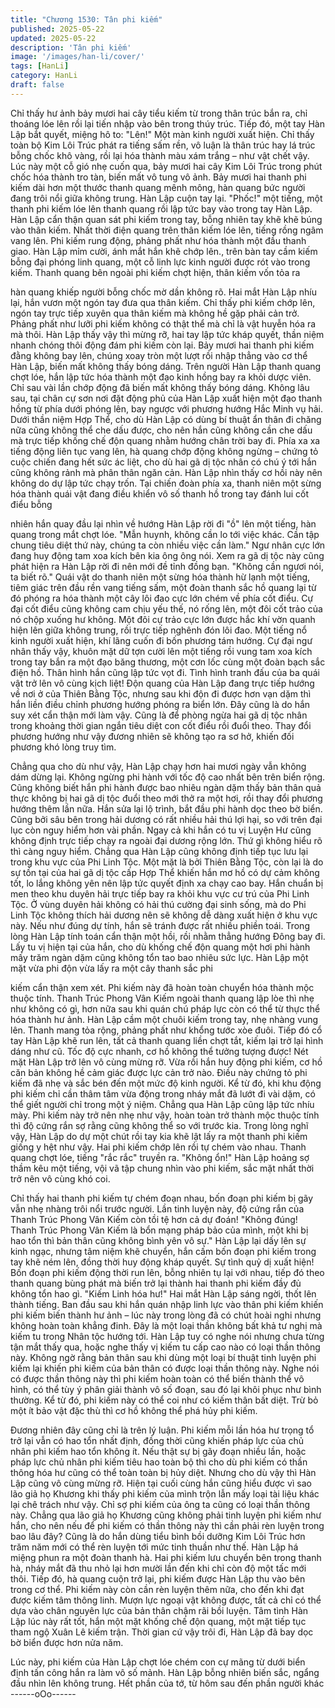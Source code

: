 ```yaml
---
title: "Chương 1530: Tân phi kiếm"
published: 2025-05-22
updated: 2025-05-22
description: 'Tân phi kiếm'
image: '/images/han-li/cover/'
tags: [HanLi]
category: HanLi
draft: false
---
```


Chỉ thấy hư ảnh bảy mươi hai cây tiểu kiếm từ trong thân trúc bắn
ra, chỉ thoáng lóe lên rồi lại tiến nhập vào bên trong thúy trúc.
Tiếp đó, một tay Hàn Lập bắt quyết, miệng hô to: "Lên!"
Một màn kinh người xuất hiện.
Chỉ thấy toàn bộ Kim Lôi Trúc phát ra tiếng sấm rền, vô luận là
thân trúc hay lá trúc bỗng chốc khô vàng, rồi lại hóa thành màu
xám trắng – như vật chết vậy.
Lúc này một cỗ gió nhẹ cuốn qua, bảy mươi hai cây Kim Lôi Trúc
trong phút chốc hóa thành tro tàn, biến mất vô tung vô ảnh.
Bảy mươi hai thanh phi kiếm dài hơn một thước thanh quang
mênh mông, hàn quang bức người đang trôi nổi giữa không
trung.
Hàn Lập cuộn tay lại.
"Phốc!" một tiếng, một thanh phi kiếm lóe lên thanh quang rồi lập
tức bay vào trong tay Hàn Lập.
Hàn Lập cẩn thận quan sát phi kiếm trong tay, bỗng nhiên tay khẽ
khẽ búng vào thân kiếm. Nhất thời điện quang trên thân kiếm lóe
lên, tiếng rồng ngâm vang lên. Phi kiếm rung động, phảng phất
như hóa thành một đầu thanh giao.
Hàn Lập mỉm cười, ánh mắt hắn khẽ chớp lên., trên bàn tay cầm
kiếm bỗng đại phóng linh quang, một cỗ linh lực kinh người được
rót vào trong kiếm.
Thanh quang bên ngoài phi kiếm chợt hiện, thân kiếm vốn tỏa ra

hàn quang khiếp người bỗng chốc mờ dần không rõ.
Hai mắt Hàn Lập nhíu lại, hắn vươn một ngón tay đưa qua thân
kiếm.
Chỉ thấy phi kiếm chớp lên, ngón tay trực tiếp xuyên qua thân
kiếm mà không hề gặp phải cản trở.
Phảng phất như lưỡi phi kiếm không có thật thể mà chỉ là vật
huyễn hóa ra mà thôi.
Hàn Lập thấy vậy thì mừng rỡ, hai tay lập tức kháp quyết, thần
niệm nhanh chóng thôi động đám phi kiếm còn lại.
Bảy mươi hai thanh phi kiếm đằng không bay lên, chúng xoay
tròn một lượt rồi nhập thẳng vào cơ thể Hàn Lập, biến mất không
thấy bóng dáng.
Trên người Hàn Lập thanh quang chợt lóe, hắn lập tức hóa thành
một đạo kinh hồng bay ra khỏi dược viên. Chỉ sau vài lần chớp
động đã biến mất không thấy bóng dáng.
Không lâu sau, tại chân cự sơn nơi đặt động phủ của Hàn Lập
xuất hiện một đạo thanh hồng từ phía dưới phóng lên, bay ngược
với phương hướng Hắc Minh vụ hải.
Dưới thần niệm Hợp Thể, cho dù Hàn Lập có dùng bí thuật ẩn
thân đi chăng nữa cũng không thể che dấu được, cho nên hắn
cũng không cần che dấu mà trực tiếp khống chế độn quang nhằm
hướng chân trời bay đi.
Phía xa xa tiếng động liên tục vang lên, hà quang chớp động
không ngừng – chứng tỏ cuộc chiến đang hết sức ác liệt, cho dù
hai gã dị tộc nhân có chú ý tới hắn cũng không rảnh mà phân
thân ngăn cản.
Hàn Lập nhìn thấy cơ hồi này nên không do dự lập tức chạy trốn.
Tại chiến đoàn phía xa, thanh niên một sừng hóa thành quái vật
đang điều khiển vô số thanh hồ trong tay đánh lui cốt điểu bỗng

nhiên hắn quay đầu lại nhìn về hướng Hàn Lập rời đi "ồ" lên một
tiếng, hàn quang trong mắt chợt lóe.
"Mẫn huynh, không cần lo tới việc khác. Cần tập chung tiêu diệt
thứ này, chúng ta còn nhiều việc cần làm." Ngư nhân cực lớn
đang huy động tam xoa kích bên kia ông ông nói.
Xem ra gã dị tộc này cũng phát hiện ra Hàn Lập rời đi nên mới đề
tỉnh đồng bạn.
"Không cần ngươi nói, ta biết rõ." Quái vật do thanh niên một
sừng hóa thành hừ lạnh một tiếng, tiêm giác trên đầu rền vang
tiếng sấm, một đoàn thanh sắc hồ quang lại từ đó phóng ra hóa
thành một cây lôi đao cực lớn chém về phía cốt điểu.
Cự đại cốt điểu cũng không cam chịu yếu thế, nó rống lên, một
đôi cốt trảo của nó chộp xuống hư không. Một đôi cự trảo cực lớn
được hắc khí vờn quanh hiện lên giữa không trung, rồi trực tiếp
nghênh đón lôi đao.
Một tiếng nổ kinh người xuất hiện, khí lãng cuốn đi bốn phương
tám hướng.
Cự đại ngư nhân thấy vậy, khuôn mặt dữ tợn cười lên một tiếng
rồi vung tam xoa kích trong tay bắn ra một đạo băng thương, một
cơn lốc cùng một đoàn bạch sắc điện hồ. Thân hình hắn cũng lập
tức vọt đi.
Tình hình tranh đấu của ba quái vật trở lên vô cùng kịch liệt!
Độn quang của Hàn Lập đang trực tiếp hướng về nơi ở của Thiên
Bằng Tộc, nhưng sau khi độn đi được hơn vạn dặm thì hắn liền
điều chỉnh phương hướng phóng ra biển lớn.
Đây cũng là do hắn suy xét cẩn thận mới làm vậy. Cũng là để
phòng ngừa hai gã dị tộc nhân trong khoảng thời gian ngắn tiêu
diệt con cốt điểu rồi đuổi theo.
Thay đổi phương hướng như vậy đương nhiên sẽ không tạo ra
sơ hở, khiến đối phương khó lòng truy tìm.

Chẳng qua cho dù như vậy, Hàn Lập chạy hơn hai mươi ngày vẫn
không dám dừng lại. Không ngừng phi hành với tốc độ cao nhất
bên trên biển rộng. Cũng không biết hắn phi hành được bao nhiêu
ngàn dặm thấy bản thân quả thực không bị hai gã dị tộc đuổi theo
mới thở ra một hơi, rồi thay đổi phương hướng thêm lần nữa.
Hắn sửa lại lộ trình, bắt đầu phi hành dọc theo bờ biển.
Cũng bởi sâu bên trong hải dương có rất nhiều hải thú lợi hại, so
với trên đại lục còn nguy hiểm hơn vài phần. Ngay cả khi hắn có
tu vị Luyện Hư cũng không định trực tiếp chạy ra ngoài đại dương
rộng lớn.
Thứ gì không hiểu rõ thì càng nguy hiểm.
Chẳng qua Hàn Lập cũng không định tiếp tục lưu lại trong khu
vực của Phi Linh Tộc.
Một mặt là bởi Thiên Bằng Tộc, còn lại là do sự tồn tại của hai gã
dị tộc cấp Hợp Thể khiến hắn mơ hồ có dự cảm không tốt, lo lắng
không yên nên lập tức quyết định xa chạy cao bay.
Hắn chuẩn bị men theo khu duyên hải trực tiếp bay ra khỏi khu
vực cư trú của Phi Linh Tộc.
Ở vùng duyên hải không có hải thú cường đại sinh sống, mà do
Phi Linh Tộc không thích hải dương nên sẽ không dễ dàng xuất
hiện ở khu vực này.
Nếu như đúng dự tính, hắn sẽ tránh được rất nhiều phiền toái.
Trong lòng Hàn Lập tính toán cẩn thận một hồi, rồi nhằm thẳng
hướng Đông bay đi.
Lấy tu vị hiện tại của hắn, cho dù khống chế độn quang một hơi
phi hành mấy trăm ngàn dặm cũng không tổn tao bao nhiêu sức
lực.
Hàn Lập một mặt vừa phi độn vừa lấy ra một cây thanh sắc phi

kiếm cẩn thận xem xét.
Phi kiếm này đã hoàn toàn chuyển hóa thành mộc thuộc tính.
Thanh Trúc Phong Vân Kiếm ngoài thanh quang lập lòe thì nhẹ
như không có gì, hơn nữa sau khi quán chú pháp lực còn có thể
từ thực thể hóa thành hư ảnh.
Hàn Lập cầm một chuôi kiếm trong tay, nhẹ nhàng vung lên.
Thanh mang tỏa rộng, phảng phất như khổng tước xòe đuôi. Tiếp
đó cổ tay Hàn Lập khẽ run lên, tất cả thanh quang liền chợt tắt,
kiếm lại trở lại hình dáng như cũ. Tốc độ cực nhanh, cơ hồ không
thể tưởng tượng được!
Nét mặt Hàn Lập trở lên vô cùng mừng rỡ.
Vừa rồi hắn huy động phi kiếm, cơ hồ căn bản không hề cảm giác
được lực cản trở nào. Điều này chứng tỏ phi kiếm đã nhẹ và sắc
bén đến một mức độ kinh người.
Kể từ đó, khi khu động phi kiếm chỉ cần thâm tâm vừa động trong
nháy mắt đã lướt đi vài dặm, có thể giết người chỉ trong một ý
niệm.
Chẳng qua Hàn Lập cũng lập tức nhíu mày.
Phi kiếm này trở nên nhẹ như vậy, hoàn toàn trở thành mộc thuộc
tính thì độ cứng rắn sợ rằng cũng không thể so với trước kia.
Trong lòng nghĩ vậy, Hàn Lập do dự một chút rồi tay kia khẽ lật
lấy ra một thanh phi kiếm giống y hệt như vậy.
Hai phi kiếm chớp lên rồi tự chém vào nhau.
Thanh quang chợt lóe, tiếng "rắc rắc" truyền ra.
"Không ổn!" Hàn Lập hoảng sợ thầm kêu một tiếng, vội vã tập
chung nhìn vào phi kiếm, sắc mặt nhất thời trở nên vô cùng khó
coi.

Chỉ thấy hai thanh phi kiếm tự chém đoạn nhau, bốn đoạn phi
kiếm bị gãy vẫn nhẹ nhàng trôi nổi trước người.
Lần tinh luyện này, độ cứng rắn của Thanh Trúc Phong Vân Kiếm
còn tồi tệ hơn cả dự đoán!
"Không đúng! Thanh Trúc Phong Vân Kiếm là bổn mạng pháp bảo
của mình, một khi bị hao tổn thì bản thân cũng không bình yên vô
sự." Hàn Lập lại dấy lên sự kinh ngạc, nhưng tâm niệm khẽ
chuyển, hắn cấm bốn đoạn phi kiếm trong tay khẽ ném lên, đồng
thời huy động kháp quyết.
Sự tình quỷ dị xuất hiện!
Bốn đoạn phi kiếm động thời run lên, bỗng nhiên tụ lại với nhau,
tiếp đó theo thanh quang bùng phát mà biến trở lại thành hai
thanh phi kiếm đầy đủ không tổn hao gì.
"Kiếm Linh hóa hư!" Hai mắt Hàn Lập sáng ngời, thốt lên thành
tiếng. Ban đầu sau khi hắn quán nhập linh lực vào thân phi kiếm
khiến phi kiếm biến thành hư ảnh – lúc này trong lòng đã có chút
hoài nghi nhưng không hoàn toàn khẳng đinh.
Đây là một loại thần không bất khả tư nghị mà kiếm tu trong Nhân
tộc hướng tới.
Hàn Lập tuy có nghe nói nhưng chưa từng tận mắt thấy qua, hoặc
nghe thấy vị kiếm tu cấp cao nào có loại thần thông này.
Không ngờ rằng bản thân sau khi dùng một loại bí thuật tinh luyện
phi kiếm lại khiến phi kiếm của bản thân có được loại thần thông
này.
Nghe nói có được thần thông này thì phi kiếm hoàn toàn có thể
biến thành thể vô hình, có thể tùy ý phân giải thành vô số đoạn,
sau đó lại khôi phục như bình thường.
Kể từ đó, phi kiếm này có thể coi như có kiếm thân bất diệt. Trừ
bỏ một ít bảo vật đặc thù thì cơ hồ không thể phá hủy phi kiếm.

Đương nhiên đây cũng chỉ là trên lý luận. Phi kiếm mỗi lần hóa hư
trọng tổ trở lại vẫn có hao tổn nhất định, đồng thời cũng khiến
pháp lực của chủ nhân phi kiếm hao tổn không ít.
Nếu thật sự bị gãy đoạn nhiều lần, hoặc pháp lực chủ nhân phi
kiếm tiêu hao toàn bộ thì cho dù phi kiếm có thần thông hóa hư
cũng có thể toàn toàn bị hủy diệt.
Nhưng cho dù vậy thì Hàn Lập cũng vô cùng mừng rỡ.
Hiện tại cuối cùng hắn cũng hiểu được vì sao lão giả họ Khương
khi thấy phi kiếm của mình trộn lẫn mấy loại tài liệu khác lại chê
trách như vậy.
Chỉ sợ phi kiếm của ông ta cũng có loại thần thông này. Chẳng
qua lão giả họ Khương cũng không phải tinh luyện phi kiếm như
hắn, cho nên nếu để phi kiếm có thần thông này thì cần phải rèn
luyện trong bao lâu đây?
Cũng là do hắn dùng tiểu bình bồi dưỡng Kim Lôi Trúc hơn trăm
năm mới có thể rèn luyện tới mức tinh thuần như thế.
Hàn Lập há miệng phun ra một đoàn thanh hà.
Hai phi kiếm lưu chuyển bên trong thanh hà, nháy mắt đã thu nhỏ
lại hơn mười lần đến khi chỉ còn độ một tấc mới thôi.
Tiếp đó, hà quang cuộn trở lại, phi kiếm được Hàn Lập thu vào
bên trong cơ thể.
Phi kiếm này còn cần rèn luyện thêm nữa, cho đến khi đạt được
kiếm tâm thông linh. Mượn lực ngoại vật không được, tất cả chỉ
có thể dựa vào chân nguyên lực của bản thân chậm rãi bồi luyện.
Tâm tình Hàn Lập lúc này rất tốt, hắn một mặt khống chế độn
quang, một mặt tiếp tục tham ngộ Xuân Lê kiếm trận.
Thời gian cứ vậy trôi đi, Hàn Lập đã bay dọc bờ biển được hơn
nửa năm.

Lúc này, phi kiếm của Hàn Lập chợt lóe chém con cự mãng từ
dưới biển định tấn công hắn ra làm vô số mảnh. Hàn Lập bỗng
nhiên biến sắc, ngẩng đầu nhìn lên không trung.
Hết phần của tớ, từ hôm sau đến phần người khác
------oOo------
